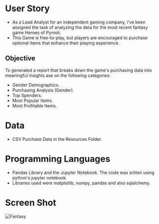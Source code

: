 # User Story 
* As a Lead Analyst for an independent gaming company, i've been assigned the task of analyzing the data for the most recent fantasy game Heroes of Pymoli.
* This Game is free-to-play, but players are encouraged to purchase optional items that enhance their playing experience.

## Objective
To generated a report that breaks down the game's purchasing data into meaningful insights ase on the following categories:

* Gender Demographics.
* Purchasing Analysis (Gender).
* Top Spenders.
* Most Popular Items.
* Most Profitable Items.



# Data
* CSV Purchase Data in the Resources Folder.

# Programming Languages

* Pandas Library and the Jupyter Notebook. The code was sritten using python's jupyter notebook.
* Libraries used were matplotlib, numpy, pandas and also sqlalchemy. 

# Screen Shot

![Fantasy](https://user-images.githubusercontent.com/71161293/110712158-c4cdcd80-81ce-11eb-9b64-d6851507b4b1.png)







